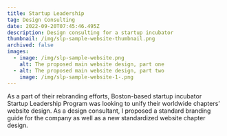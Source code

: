 ```yaml
---
title: Startup Leadership
tag: Design Consulting
date: 2022-09-20T07:45:46.495Z
description: Design consulting for a startup incubator
thumbnail: /img/slp-sample-website-thumbnail.png
archived: false
images:
  - image: /img/slp-sample-website.png
    alt: The proposed main website design, part one
  - alt: The proposed main website design, part two
    image: /img/slp-sample-website-1-.png
---
```

As a part of their rebranding efforts, Boston-based startup incubator Startup Leadership Program was looking to unify their worldwide chapters’ website design. As a design consultant, I proposed a standard branding guide for the company as well as a new standardized website chapter design.
